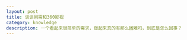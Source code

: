 ```yaml
---
layout: post
title: 谈谈刚需和360影视
category: knowledge
description: 一个看起来很简单的需求，做起来真的有那么困难吗，到底是怎么回事？
---
```


[Lihb]:    lihb.github.io  "Lihb"
